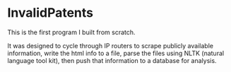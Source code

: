# InvalidPatents
This is the first program I built from scratch.

It was designed to cycle through IP routers to scrape publicly available information, write the html info to a file,
parse the files using NLTK (natural language tool kit), then push that information to a database for analysis.


